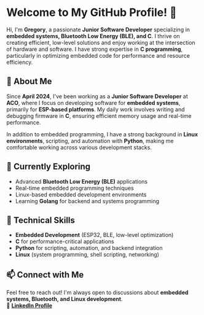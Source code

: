 # **Welcome to My GitHub Profile! 👋**  

Hi, I'm **Gregory**, a passionate **Junior Software Developer** specializing in **embedded systems, Bluetooth Low Energy (BLE), and C**. I thrive on creating efficient, low-level solutions and enjoy working at the intersection of hardware and software. I have strong expertise in **C programming**, particularly in optimizing embedded code for performance and resource efficiency.  

## 🚀 **About Me**  
Since **April 2024**, I've been working as a **Junior Software Developer** at **ACO**, where I focus on developing software for **embedded systems**, primarily for **ESP-based platforms**. My daily work involves writing and debugging firmware in **C**, ensuring efficient memory usage and real-time performance.  

In addition to embedded programming, I have a strong background in **Linux environments**, scripting, and automation with **Python**, making me comfortable working across various development stacks.  

## 🌱 **Currently Exploring**  
- Advanced **Bluetooth Low Energy (BLE)** applications  
- Real-time embedded programming techniques  
- Linux-based embedded development environments  
- Learning **Golang** for backend and systems programming  

## 💼 **Technical Skills**  
- **Embedded Development** (ESP32, BLE, low-level optimization)  
- **C** for performance-critical applications  
- **Python** for scripting, automation, and backend integration  
- **Linux** (system programming, shell scripting, networking)  

## 📫 **Connect with Me**  
Feel free to reach out! I'm always open to discussions about **embedded systems, Bluetooth, and Linux development**.  
🔗 [**LinkedIn Profile**](https://www.linkedin.com/in/grzegorz-globisz/?locale=en_US)  
